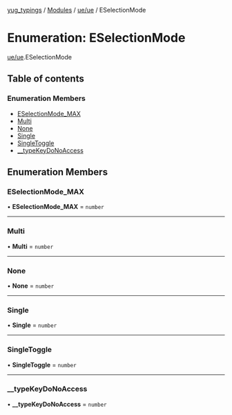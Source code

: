 [yug_typings](../README.md) / [Modules](../modules.md) / [ue/ue](../modules/ue_ue.md) / ESelectionMode

# Enumeration: ESelectionMode

[ue/ue](../modules/ue_ue.md).ESelectionMode

## Table of contents

### Enumeration Members

- [ESelectionMode\_MAX](ue_ue.ESelectionMode.md#eselectionmode_max)
- [Multi](ue_ue.ESelectionMode.md#multi)
- [None](ue_ue.ESelectionMode.md#none)
- [Single](ue_ue.ESelectionMode.md#single)
- [SingleToggle](ue_ue.ESelectionMode.md#singletoggle)
- [\_\_typeKeyDoNoAccess](ue_ue.ESelectionMode.md#__typekeydonoaccess)

## Enumeration Members

### ESelectionMode\_MAX

• **ESelectionMode\_MAX** = `number`

___

### Multi

• **Multi** = `number`

___

### None

• **None** = `number`

___

### Single

• **Single** = `number`

___

### SingleToggle

• **SingleToggle** = `number`

___

### \_\_typeKeyDoNoAccess

• **\_\_typeKeyDoNoAccess** = `number`

